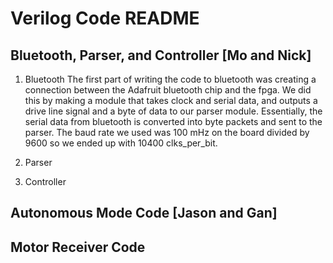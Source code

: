 # Verilog Code README

## Bluetooth, Parser, and Controller [Mo and Nick]

1. Bluetooth
The first part of writing the code to bluetooth was creating a connection between the Adafruit bluetooth chip and the fpga.
We did this by making a module that takes clock and serial data, and outputs a drive line signal and a byte of data to our parser
module. Essentially, the serial data from bluetooth is converted into byte packets and sent to the parser. The baud rate we used
was 100 mHz on the board divided by 9600 so we ended up with 10400 clks_per_bit.

2. Parser

3. Controller

## Autonomous Mode Code [Jason and Gan]

## Motor Receiver Code

